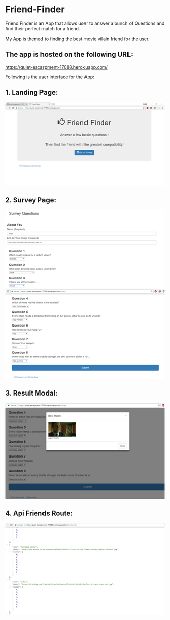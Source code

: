 # Friend-Finder

Friend Finder is an App that allows user to answer a bunch of Questions and find their perfect match for a friend. 

My App is themed to finding the best movie villain friend for the user.

## The app is hosted on the following URL:

https://quiet-escarpment-17088.herokuapp.com/


Following is the user interface for the App:

## 1. Landing Page:
![GitHub Logo](/Images/homepage.PNG)

## 2. Survey Page:
![GitHub Logo](/Images/survey1.PNG)
![GitHub Logo](/Images/survey2.PNG)

## 3. Result Modal:
![GitHub Logo](/Images/modal.PNG)

## 4. Api Friends Route:
![GitHub Logo](/Images/apifriends.PNG)
